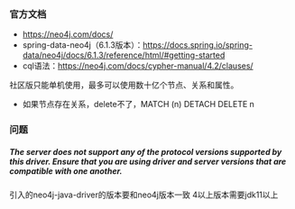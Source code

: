 ### 官方文档
- https://neo4j.com/docs/
- spring-data-neo4j（6.1.3版本）：https://docs.spring.io/spring-data/neo4j/docs/6.1.3/reference/html/#getting-started
- cql语法：https://neo4j.com/docs/cypher-manual/4.2/clauses/


社区版只能单机使用，最多可以使用数十亿个节点、关系和属性。

- 如果节点存在关系，delete不了，MATCH (n) DETACH DELETE n


### 问题
##### The server does not support any of the protocol versions supported by this driver. Ensure that you are using driver and server versions that are compatible with one another.
引入的neo4j-java-driver的版本要和neo4j版本一致
4以上版本需要jdk11以上